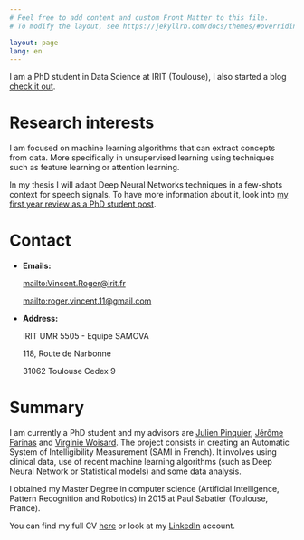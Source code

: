 ```yaml
---
# Feel free to add content and custom Front Matter to this file.
# To modify the layout, see https://jekyllrb.com/docs/themes/#overriding-theme-defaults

layout: page
lang: en
---
```


I am a PhD student in Data Science at IRIT (Toulouse), I also started a blog [check it out](blog).

# Research interests

I am focused on machine learning algorithms that can extract concepts from data.
More specifically in unsupervised learning using techniques such as feature learning or attention learning.

In my thesis I will adapt Deep Neural Networks techniques in a few-shots context for speech signals.
To have more information about it, look into [my first year review as a PhD student post](/phd/2019/10/12/first-year-review-as-a-phd-student.html).

# Contact
*  **Emails:**

    <mailto:Vincent.Roger@irit.fr>

    <mailto:roger.vincent.11@gmail.com>

*  **Address:**

    IRIT UMR 5505 - Equipe SAMOVA

    118, Route de Narbonne

    31062 Toulouse Cedex 9

# Summary

I am currently a PhD student and my advisors are [Julien Pinquier](https://www.irit.fr/~Julien.Pinquier/index_en.php), [Jérôme Farinas](https://www.irit.fr/~Jerome.Farinas/index_en.php) and [Virginie Woisard](https://octogone.univ-tlse2.fr/accueil/membres/virginie-woisard--183287.kjsp).
The project consists in creating an Automatic System of Intelligibility Measurement (SAMI in French).
It involves using clinical data, use of recent machine learning algorithms (such as Deep Neural Network or Statistical models) and some data analysis.

I obtained my Master Degree in computer science (Artificial Intelligence, Pattern Recognition and Robotics) in 2015 at Paul Sabatier (Toulouse, France).

You can find my full CV [here](/assets/cv/cv_en.pdf) or look at my [LinkedIn](https://www.linkedin.com/in/vroger11/) account.

